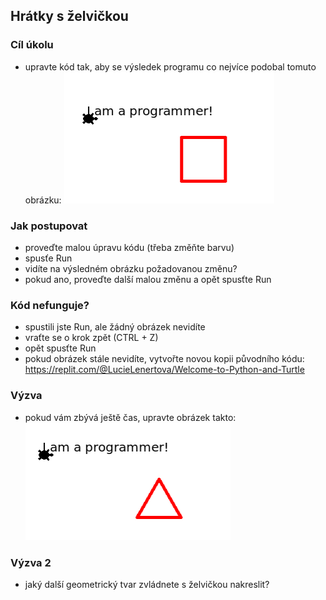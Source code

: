## Hrátky s želvičkou
### Cíl úkolu
- upravte kód tak, aby se výsledek programu co nejvíce podobal tomuto obrázku:
 ![úkol](assets/turtle_after.PNG)
### Jak postupovat
- proveďte malou úpravu kódu (třeba změňte barvu)
- spusťe Run
- vidíte na výsledném obrázku požadovanou změnu?
- pokud ano, proveďte další malou změnu a opět spusťte Run
### Kód nefunguje? 
- spustili jste Run, ale žádný obrázek nevidíte
- vraťte se o krok zpět (CTRL + Z)
- opět spusťte Run
- pokud obrázek stále nevidíte, vytvořte novou kopii původního kódu:
https://replit.com/@LucieLenertova/Welcome-to-Python-and-Turtle
### Výzva
- pokud vám zbývá ještě čas, upravte obrázek takto:
![úkol](assets/turtle_after_2.PNG)
### Výzva 2
- jaký další geometrický tvar zvládnete s želvičkou nakreslit?